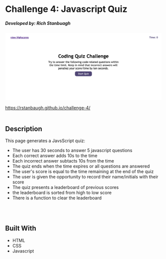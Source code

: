# Challenge 4: Javascript Quiz
#####  Developed by: Rich Stanbuagh <br />


![Javascript Quiz](./assets/images/Challenge%204%20screen%20shot.png)

https://rstanbaugh.github.io/challenge-4/
<br />
<br />

## Description
This page generates a JavsScript quiz:
- The user has 30 seconds to answer 5 javascript questions
- Each correct answer adds 10s to the time
- Each incorrect answer subtacts 10s from the time
- The quiz ends when the time expires or all questions are answered
- The user's score is equal to the time remaining at the end of the quiz
- The user is given the opportunity to record their name/initials with their score
- The quiz presents a leaderboard of previous scores
- the leaderboard is sorted from high to low score
- There is a function to clear the leaderboard
<br />
<br />

## Built With <br />
* HTML <br />
* CSS <br />
* Javascript <br />
<br />


